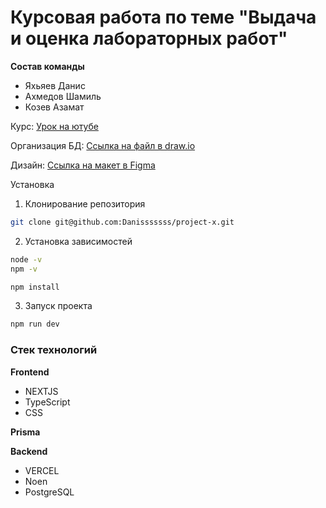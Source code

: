 # Курсовая работа по теме "Выдача и оценка лабораторных работ"

**Состав команды**
- Яхьяев Данис
- Ахмедов Шамиль
- Козев Азамат

Курс:
<a href="https://www.youtube.com/watch?v=GUwizGbY4cc&ab_channel=ArchakovBlog" target="_blank">Урок на ютубе</a> 

Организация БД:
<a href="https://drive.google.com/file/d/1yUxCbWcGtZ-LbAuRFPQ5opMFJTqLXjrt/view?usp=sharing" target="_blank">Ссылка на файл в draw.io</a> 

Дизайн:
<a href="https://www.figma.com/design/1ewlImR781TR61JgqNqtU5/project-x?node-id=0-1&t=4xzRj7OTL1IIjNlG-1" target="_blank">Ссылка на макет в Figma</a>

Установка
1) Клонирование репозитория
```bash
git clone git@github.com:Danisssssss/project-x.git
```
2) Установка зависимостей
```bash
node -v
npm -v
```
```bash
npm install
```
3) Запуск проекта
```bash
npm run dev
```
### Стек технологий
**Frontend**
- NEXTJS
- TypeScript
- CSS

**Prisma**

**Backend**
- VERCEL
- Noen
- PostgreSQL
